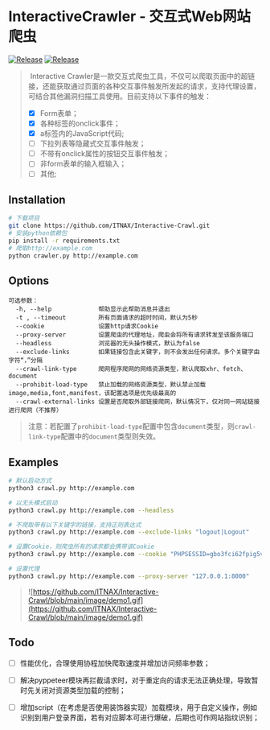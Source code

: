 # InteractiveCrawler - 交互式Web网站爬虫
<a href="https://github.com/ITNAX/Interactive-Crawl"><img alt="Release" src="https://img.shields.io/badge/python-3.8+-blue"></a>
<a href="https://github.com/ITNAX/Interactive-Crawl"><img alt="Release" src="https://img.shields.io/badge/pyppeteer-1.0.2-blueviolet"></a>
> ​		Interactive Crawler是一款交互式爬虫工具，不仅可以爬取页面中的超链接，还能获取通过页面的各种交互事件触发所发起的请求，支持代理设置，可结合其他漏洞扫描工具使用。目前支持以下事件的触发：
>
> - [x] Form表单；
> - [x] 各种标签的onclick事件；
> - [x] a标签内的JavaScript代码;
> - [ ] 下拉列表等隐藏式交互事件触发；
> - [ ] 不带有onclick属性的按钮交互事件触发；
> - [ ] 非form表单的输入框输入；
> - [ ] 其他;

## Installation

```bash
# 下载项目
git clone https://github.com/ITNAX/Interactive-Crawl.git
# 安装python依赖包
pip install -r requirements.txt
# 爬取http://example.com
python crawler.py http://example.com
```

## Options

```
可选参数：
  -h, --help             帮助显示此帮助消息并退出
  -t , --timeout         所有页面请求的超时时间，默认为5秒
  --cookie               设置http请求Cookie
  --proxy-server         设置爬虫的代理地址，爬虫会将所有请求转发至该服务端口
  --headless             浏览器的无头操作模式，默认为false
  --exclude-links        如果链接包含此关键字，则不会发出任何请求。多个关键字由字符“，”分隔
  --crawl-link-type      爬网程序爬网的网络资源类型，默认爬取xhr、fetch、document
  --prohibit-load-type   禁止加载的网络资源类型，默认禁止加载image,media,font,manifest，该配置选项是优先级最高的
  --crawl-external-links 设置是否爬取外部链接爬网，默认情况下，仅对同一网站链接进行爬网（不推荐）
```
> 注意：若配置了`prohibit-load-type`配置中包含`document`类型，则`crawl-link-type`配置中的`document`类型则失效。

## Examples

```bash
# 默认启动方式
python3 crawl.py http://example.com

# 以无头模式启动
python3 crawl.py http://example.com --headless

# 不爬取带有以下关键字的链接，支持正则表达式
python3 crawl.py http://example.com --exclude-links "logout|Logout"

# 设置Cookie，则爬虫所有的请求都会携带该Cookie
python3 crawl.py http://example.com --cookie "PHPSESSID=gbo3fci62fpig5vp4fq6a950h2; security=impossible"

# 设置代理
python3 crawl.py http://example.com --proxy-server "127.0.0.1:8000"
```
> ![https://github.com/ITNAX/Interactive-Crawl/blob/main/image/demo1.gif](https://github.com/ITNAX/Interactive-Crawl/blob/main/image/demo1.gif)


## Todo


- [ ] 性能优化，合理使用协程加快爬取速度并增加访问频率参数；
- [ ] 解决pyppeteer模块再拦截请求时，对于重定向的请求无法正确处理，导致暂时先关闭对资源类型加载的控制；
- [ ] 增加script（在考虑是否使用装饰器实现）加载模块，用于自定义操作，例如识别到用户登录界面，若有对应脚本可进行爆破，后期也可作网站指纹识别；


